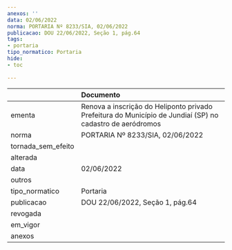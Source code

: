 ```yaml
---
anexos: ''
data: 02/06/2022
norma: PORTARIA Nº 8233/SIA, 02/06/2022
publicacao: DOU 22/06/2022, Seção 1, pág.64
tags:
- portaria
tipo_normatico: Portaria
hide: 
- toc 
 
---
```


|                    | Documento                                                                                                 |
|:-------------------|:----------------------------------------------------------------------------------------------------------|
| ementa             | Renova a inscrição do Heliponto privado Prefeitura do Município de Jundiaí (SP) no cadastro de aeródromos |
| norma              | PORTARIA Nº 8233/SIA, 02/06/2022                                                                          |
| tornada_sem_efeito |                                                                                                           |
| alterada           |                                                                                                           |
| data               | 02/06/2022                                                                                                |
| outros             |                                                                                                           |
| tipo_normatico     | Portaria                                                                                                  |
| publicacao         | DOU 22/06/2022, Seção 1, pág.64                                                                           |
| revogada           |                                                                                                           |
| em_vigor           |                                                                                                           |
| anexos             |                                                                                                           |